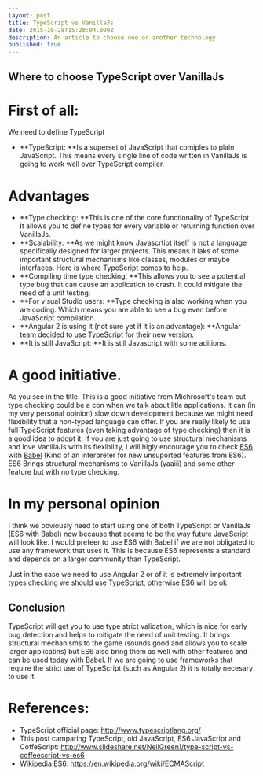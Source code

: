 ```yaml
---
layout: post
title: TypeScript vs VanillaJs
date: 2015-10-28T15:20:04.000Z
description: An article to choose one or another technology
published: true
---
```




## Where to choose TypeScript over VanillaJs

# First of all:

We need to define TypeScript

- **TypeScript: **Is a superset of JavaScript that comiples to plain JavaScript.
    	This means every single line of code written in VanillaJs is going to work well over TypeScript compiler.
        
# Advantages
- **Type checking: **This is one of the core functionality of TypeScript. It allows you to define types for every variable or returning function over VanillaJs.
- **Scalability: **As we might know Javascrtipt itself is not a language specifically designed for larger projects. This means it laks of some important structural mechanisms like classes, modules or maybe interfaces. Here is where TypeScript comes to help.
- **Compiling time type checking: **This allows you to see a potential type bug that can cause an application to crash. It could mitigate the need of a unit testing.
- **For visual Studio users: **Type checking is also working when you are coding. Which means you are able to see a bug even before JavaScript compilation.
- **Angular 2 is using it (not sure yet if it is an advantage): **Angular team decided to use TypeScript for their new version.
- **It is still JavaScript: **It is still Javascript with some aditions.
    
# A good initiative.

As you see in the title. This is a good initiative from Michrosoft's team but type checking could be a con when we talk about litle applications. It can (in my very personal opinion) slow down development because we might need flexibility that a non-typed language can offer. If you are really likely to use full TypeScript features (even taking advantage of type checking) then it is a good idea to adopt it. If you are just going to use structural mechanisms and love VanillaJs with its flexibility, I will higly encourage you to check [ES6](http://www.ecmascript.org/) with [Babel](https://babeljs.io/) (Kind of an interpreter for new unsuported features from ES6). ES6 Brings structural mechanisms to VanillaJs (yaaiii) and some other feature but with no type checking.

# In my personal opinion

I think we obviously need to start using one of both TypeScript or VanillaJs (ES6 with Babel) now because that seems to be the way future JavaScript will look like. I would prefeer to use ES6 with Babel if we are not obligated to use any framework that uses it. This is because ES6 represents a standard and depends on a larger community than TypeScript.

Just in the case we need to use Angular 2 or of it is extremely important types checking we should use TypeScript, otherwise ES6 will be ok.

## Conclusion

TypeScript will get you to use type strict validation, which is nice for early bug detection and helps to mitigate the need of unit testing. It brings structural mechanisms to the game (sounds good and allows you to scale larger applicatins) but ES6 also bring them as well with other features and can be used today with Babel. If we are going to use frameworks that require the strict use of TypeScript (such as Angular 2) it is totally necesary to use it.

# References:

- TypeScript official page: http://www.typescriptlang.org/
- This post camparing TypeScript, old JavaScript, ES6 JavaScript and CoffeScript: http://www.slideshare.net/NeilGreen1/type-script-vs-coffeescript-vs-es6
- Wikipedia ES6: https://en.wikipedia.org/wiki/ECMAScript
